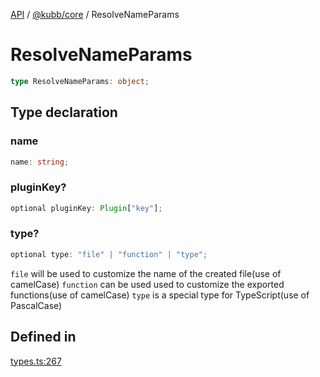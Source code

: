 [API](../../../packages.md) / [@kubb/core](../index.md) / ResolveNameParams

# ResolveNameParams

```ts
type ResolveNameParams: object;
```

## Type declaration

### name

```ts
name: string;
```

### pluginKey?

```ts
optional pluginKey: Plugin["key"];
```

### type?

```ts
optional type: "file" | "function" | "type";
```

`file` will be used to customize the name of the created file(use of camelCase)
`function` can be used used to customize the exported functions(use of camelCase)
`type` is a special type for TypeScript(use of PascalCase)

## Defined in

[types.ts:267](https://github.com/kubb-project/kubb/blob/dcebbafbee668a7722775212bce85eec29e39573/packages/core/src/types.ts#L267)
